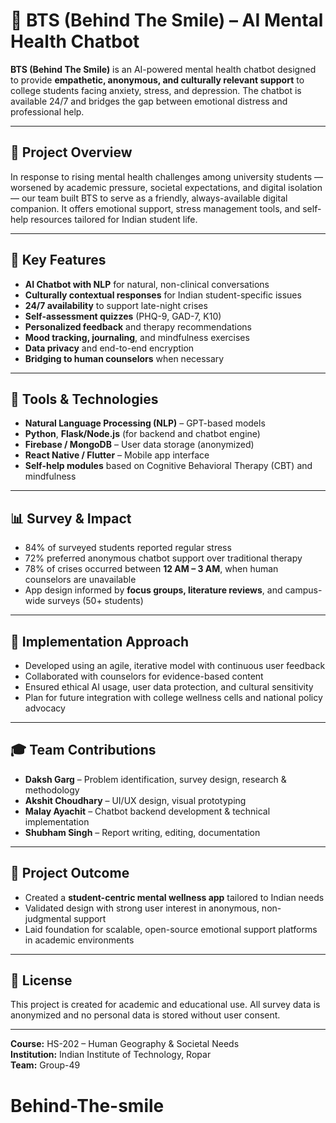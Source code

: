 # 🤖 BTS (Behind The Smile) – AI Mental Health Chatbot

**BTS (Behind The Smile)** is an AI-powered mental health chatbot designed to provide **empathetic, anonymous, and culturally relevant support** to college students facing anxiety, stress, and depression. The chatbot is available 24/7 and bridges the gap between emotional distress and professional help.

---

## 🧠 Project Overview

In response to rising mental health challenges among university students — worsened by academic pressure, societal expectations, and digital isolation — our team built BTS to serve as a friendly, always-available digital companion. It offers emotional support, stress management tools, and self-help resources tailored for Indian student life.

---

## 📌 Key Features

- **AI Chatbot with NLP** for natural, non-clinical conversations  
- **Culturally contextual responses** for Indian student-specific issues  
- **24/7 availability** to support late-night crises  
- **Self-assessment quizzes** (PHQ-9, GAD-7, K10)  
- **Personalized feedback** and therapy recommendations  
- **Mood tracking, journaling**, and mindfulness exercises  
- **Data privacy** and end-to-end encryption  
- **Bridging to human counselors** when necessary  

---

## 🧪 Tools & Technologies

- **Natural Language Processing (NLP)** – GPT-based models  
- **Python**, **Flask/Node.js** (for backend and chatbot engine)  
- **Firebase / MongoDB** – User data storage (anonymized)  
- **React Native / Flutter** – Mobile app interface  
- **Self-help modules** based on Cognitive Behavioral Therapy (CBT) and mindfulness  

---

## 📊 Survey & Impact

- 84% of surveyed students reported regular stress  
- 72% preferred anonymous chatbot support over traditional therapy  
- 78% of crises occurred between **12 AM – 3 AM**, when human counselors are unavailable  
- App design informed by **focus groups, literature reviews**, and campus-wide surveys (50+ students)

---

## 🚀 Implementation Approach

- Developed using an agile, iterative model with continuous user feedback  
- Collaborated with counselors for evidence-based content  
- Ensured ethical AI usage, user data protection, and cultural sensitivity  
- Plan for future integration with college wellness cells and national policy advocacy  

---

## 🎓 Team Contributions

- **Daksh Garg** – Problem identification, survey design, research & methodology  
- **Akshit Choudhary** – UI/UX design, visual prototyping  
- **Malay Ayachit** – Chatbot backend development & technical implementation  
- **Shubham Singh** – Report writing, editing, documentation

---

## 🧾 Project Outcome

- Created a **student-centric mental wellness app** tailored to Indian needs  
- Validated design with strong user interest in anonymous, non-judgmental support  
- Laid foundation for scalable, open-source emotional support platforms in academic environments

---

## 📜 License

This project is created for academic and educational use. All survey data is anonymized and no personal data is stored without user consent.

---

**Course:** HS-202 – Human Geography & Societal Needs  
**Institution:** Indian Institute of Technology, Ropar  
**Team:** Group-49  
# Behind-The-smile
